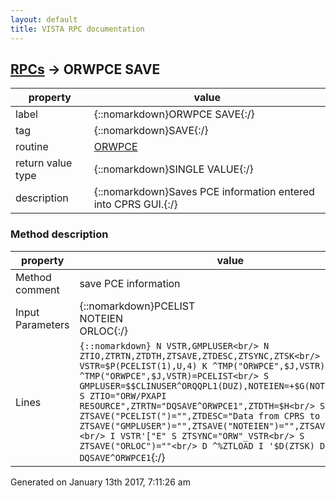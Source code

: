 ```yaml
---
layout: default
title: VISTA RPC documentation
---
```




## [RPCs](TableOfContent.md) &#8594; ORWPCE SAVE 

 property | value 
--- | --- 
 label | {::nomarkdown}ORWPCE SAVE{:/}
 tag | {::nomarkdown}SAVE{:/}
 routine | [ORWPCE](http://code.osehra.org/dox/Routine_ORWPCE_source.html)
 return value type | {::nomarkdown}SINGLE VALUE{:/}
 description | {::nomarkdown}Saves PCE information entered into CPRS GUI.{:/}


### Method description

 property | value 
 --- | --- 
 Method comment | save PCE information
 Input Parameters | {::nomarkdown}PCELIST<br/>NOTEIEN<br/>ORLOC{:/}
 Lines | ```{::nomarkdown} N VSTR,GMPLUSER<br/> N ZTIO,ZTRTN,ZTDTH,ZTSAVE,ZTDESC,ZTSYNC,ZTSK<br/> S VSTR=$P(PCELIST(1),U,4) K ^TMP("ORWPCE",$J,VSTR)<br/> M ^TMP("ORWPCE",$J,VSTR)=PCELIST<br/> S GMPLUSER=$$CLINUSER^ORQQPL1(DUZ),NOTEIEN=+$G(NOTEIEN)<br/> S ZTIO="ORW/PXAPI RESOURCE",ZTRTN="DQSAVE^ORWPCE1",ZTDTH=$H<br/> S ZTSAVE("PCELIST(")="",ZTDESC="Data from CPRS to PCE"<br/> S ZTSAVE("GMPLUSER")="",ZTSAVE("NOTEIEN")="",ZTSAVE("DUZ")=""<br/> I VSTR'["E" S ZTSYNC="ORW"_VSTR<br/> S ZTSAVE("ORLOC")=""<br/> D ^%ZTLOAD I '$D(ZTSK) D DQSAVE^ORWPCE1```{:/}




 Generated on January 13th 2017, 7:11:26 am